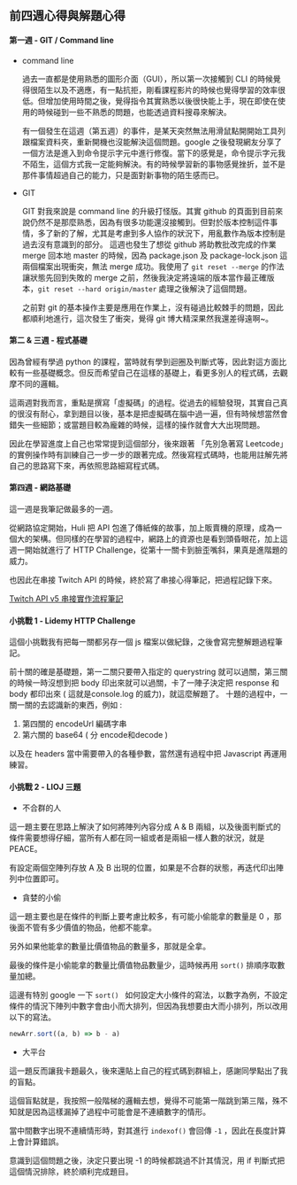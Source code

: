 ## 前四週心得與解題心得



#### 第一週 - GIT / Command line

- command line

  過去一直都是使用熟悉的圖形介面（GUI），所以第一次接觸到 CLI 的時候覺得很陌生以及不適應，有一點抗拒，剛看課程影片的時候也覺得學習的效率很低。但增加使用時間之後，覺得指令其實熟悉以後很快能上手，現在即使在使用的時候碰到一些不熟悉的問題，也能透過資料搜尋來解決。
  
  有一個發生在這週（第五週）的事件，是某天突然無法用滑鼠點開開始工具列跟檔案資料夾，重新開機也沒能解決這個問題。google 之後發現網友分享了一個方法是進入到命令提示字元中進行修復。當下的感覺是，命令提示字元我不陌生，這個方式我一定能夠解決。有的時候學習新的事物感覺挫折，並不是那件事情超過自己的能力，只是面對新事物的陌生感而已。
  
- GIT

  GIT 對我來說是 command line 的升級打怪版。其實 github 的頁面到目前來說仍然不是那麼熟悉，因為有很多功能還沒接觸到。但對於版本控制這件事情，多了新的了解，尤其是考慮到多人協作的狀況下，用亂數作為版本控制是過去沒有意識到的部分。
  這週也發生了想從 github 將助教批改完成的作業 merge 回本地 master 的時候，因為 package.json 及 package-lock.json 這兩個檔案出現衝突，無法 merge 成功。我使用了 `git reset --merge`  的作法讓狀態先回到失敗的 merge 之前，然後我決定將遠端的版本當作最正確版本，`git reset --hard origin/master` 處理之後解決了這個問題。

  之前對 git 的基本操作主要是應用在作業上，沒有碰過比較棘手的問題，因此都順利地進行，這次發生了衝突，覺得 git 博大精深果然我還差得遠啊~。

  

#### 第二 & 三週 - 程式基礎

因為曾經有學過 python 的課程，當時就有學到迴圈及判斷式等，因此對這方面比較有一些基礎概念。但反而希望自己在這樣的基礎上，看更多別人的程式碼，去觀摩不同的邏輯。

這兩週對我而言，重點是撰寫「虛擬碼」的過程。從過去的經驗發現，其實自己真的很沒有耐心，拿到題目以後，基本是把虛擬碼在腦中過一遍，但有時候想當然會錯失一些細節；或當題目較為龐雜的時候，這樣的操作就會大大出現問題。

因此在學習進度上自己也常常提到這個部分，後來跟著 「先別急著寫 Leetcode」的實例操作時有訓練自己一步一步的跟著完成。然後寫程式碼時，也能用註解先將自己的思路寫下來，再依照思路細寫程式碼。



#### 第四週 - 網路基礎

這一週是我筆記做最多的一週。

從網路協定開始，Huli 把 API 包進了傳紙條的故事，加上販賣機的原理，成為一個大的架構。但同樣的在學習的過程中，網路上的資源也是看到頭昏眼花，加上這週一開始就進行了 HTTP Challenge，從第十一關卡到臉歪嘴斜，果真是進階題的威力。

也因此在串接 Twitch API 的時候，終於寫了串接心得筆記，把過程記錄下來。

[Twitch API v5 串接實作流程筆記](https://github.com/dingdingdingliu/hackmd/blob/main/Twitch%20API%20v5%20%E4%B8%B2%E6%8E%A5%E5%AF%A6%E4%BD%9C%E6%B5%81%E7%A8%8B%E7%AD%86%E8%A8%98%20.md)



#### 小挑戰 1 - Lidemy HTTP Challenge

這個小挑戰我有把每一關都另存一個 js 檔案以做紀錄，之後會寫完整解題過程筆記。

前十關的確是基礎題，第一二關只要帶入指定的 querystring 就可以過關，第三關的時候一時沒想到把 body 印出來就可以過關，卡了一陣子決定把 response 和 body 都印出來 ( 這就是console.log 的威力)，就這麼解題了。
十題的過程中，一關一關的去認識新的東西，例如 :

1. 第四關的 encodeUrl 編碼字串
2. 第六關的 base64 ( 分 encode和decode )

以及在 headers 當中需要帶入的各種參數，當然還有過程中把 Javascript 再運用練習。



#### 小挑戰 2 - LIOJ 三題

- 不合群的人

這一題主要在思路上解決了如何將陣列內容分成 A & B 兩組，以及後面判斷式的條件需要想得仔細，當所有人都在同一組或者是兩組一樣人數的狀況，就是PEACE。

有設定兩個空陣列存放 A 及 B 出現的位置，如果是不合群的狀態，再迭代印出陣列中位置即可。

- 貪婪的小偷

這一題主要也是在條件的判斷上要考慮比較多，有可能小偷能拿的數量是 0 ，那後面不管有多少價值的物品，他都不能拿。

另外如果他能拿的數量比價值物品的數量多，那就是全拿。

最後的條件是小偷能拿的數量比價值物品數量少，這時候再用 `sort()` 排順序取數量加總。

這邊有特別 google 一下 `sort() ` 如何設定大小條件的寫法，以數字為例，不設定條件的情況下陣列中數字會由小而大排列，但因為我想要由大而小排列，所以改用以下的寫法。

```javascript
newArr.sort((a, b) => b - a)
```

- 大平台

這一題反而讓我卡題最久，後來還貼上自己的程式碼到群組上，感謝同學點出了我的盲點。

這個盲點就是，我按照一般階梯的邏輯去想，覺得不可能第一階跳到第三階，殊不知就是因為這樣漏掉了過程中可能會是不連續數字的情形。

當中間數字出現不連續情形時，對其進行 `indexof()` 會回傳 `-1` ，因此在長度計算上會計算錯誤。

意識到這個問題之後，決定只要出現 -1 的時候都跳過不計其情況，用 if 判斷式把這個情況排除，終於順利完成題目。

